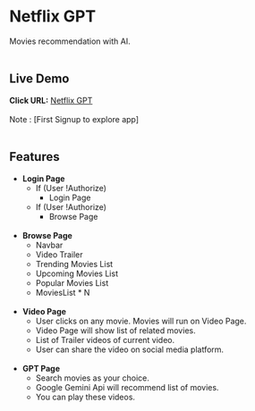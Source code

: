 # Netflix GPT
Movies recommendation with AI.<br/><br/>
## Live Demo
**Click URL:** [Netflix GPT](https://netflix-gpt.netlify.app)<br/><br/>
Note : [First Signup to explore app]<br/><br/>
## Features
- **Login Page**<br/>
  - If (User !Authorize)<br/>
    - Login Page<br/>
  - If (User !Authorize)<br/>
    - Browse Page<br/><br/>
- **Browse Page**
  - Navbar<br/>
  - Video Trailer<br/>
  - Trending Movies List<br/>
  - Upcoming Movies List<br/>
  - Popular Movies List<br/>
  - MoviesList * N<br/><br/>
- **Video Page**
  - User clicks on any movie. Movies will run on Video Page.<br/>
  - Video Page will show list of related movies.<br/>
  - List of Trailer videos of current video.<br/>
  - User can share the video on social media platform.<br/><br/>
- **GPT Page**
  - Search movies as your choice.
  - Google Gemini Api will recommend list of movies.
  - You can play these videos.




